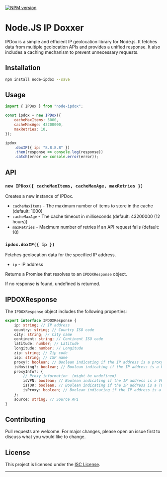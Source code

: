 [![NPM version][npm-version-image]][npm-url]

# Node.JS IP Doxxer

IPDox is a simple and efficient IP geolocation library for Node.js. It fetches data from multiple geolocation APIs and provides a unified response. It also includes a caching mechanism to prevent unnecessary requests.

## Installation

```bash
npm install node-ipdox --save
```

## Usage

```javascript
import { IPDox } from "node-ipdox";

const ipdox = new IPDox({
	cacheMaxItems: 5000,
	cacheMaxAge: 43200000,
	maxRetries: 10,
});

ipdox
	.doxIP({ ip: "8.8.8.8" })
	.then(response => console.log(response))
	.catch(error => console.error(error));
```

## API

### `new IPDox({ cacheMaxItems, cacheMaxAge, maxRetries })`

Creates a new instance of IPDox.

- `cacheMaxItems` - The maximum number of items to store in the cache (default: 1000)
- `cacheMaxAge` - The cache timeout in milliseconds (default: 43200000 (12 hours))
- `maxRetries` - Maximum number of retries if an API request fails (default: 10)

### `ipdox.doxIP({ ip })`

Fetches geolocation data for the specified IP address.

- `ip` - IP address

Returns a Promise that resolves to an `IPDOXResponse` object.

If no response is found, undefined is returned.

## IPDOXResponse

The `IPDOXResponse` object includes the following properties:

```typescript
export interface IPDOXResponse {
	ip: string; // IP address
	country: string; // Country ISO code
	city: string; // City name
	continent: string; // Continent ISO code
	latitude: number; // Latitude
	longitude: number; // Longitude
	zip: string; // Zip code
	isp: string; // ISP name
	proxy?: boolean; // Boolean indicating if the IP address is a proxy (might be undefined)
	isHosting?: boolean; // Boolean indicating if the IP address is a hosting provider (might be undefined)
	proxyInfo?: {
		// Proxy information  (might be undefined)
		isVPN: boolean; // Boolean indicating if the IP address is a VPN (might be undefined)
		isTOR: boolean; // Boolean indicating if the IP address is a TOR node (might be undefined)
		isProxy: boolean; // Boolean indicating if the IP address is a proxy (might be undefined)
	};
	source: string; // Source API
}
```

## Contributing

Pull requests are welcome. For major changes, please open an issue first to discuss what you would like to change.

## License

This project is licensed under the [ISC License](https://spdx.org/licenses/ISC).

---

[npm-url]: https://npmjs.org/package/node-ipdox
[npm-version-image]: http://img.shields.io/npm/v/node-ipdox.svg?style=flat
